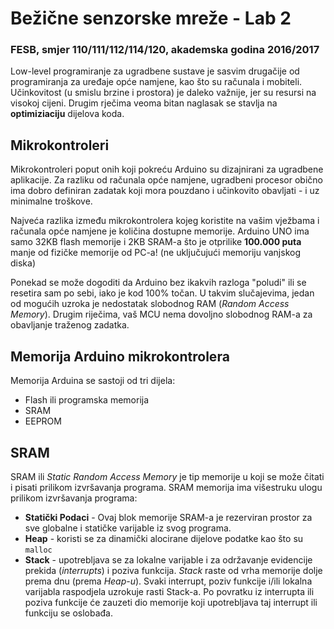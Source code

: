 # Bežične senzorske mreže - Lab 2

### FESB, smjer 110/111/112/114/120, akademska godina 2016/2017

Low-level programiranje za ugradbene sustave je sasvim drugačije od programiranja za uređaje opće namjene, kao što su računala i mobiteli. Učinkovitost (u smislu brzine i prostora) je daleko važnije, jer su resursi na visokoj cijeni. Drugim rječima veoma bitan naglasak se stavlja na **optimiziaciju** dijelova koda.

## Mikrokontroleri

Mikrokontroleri poput onih koji pokreću Arduino su dizajnirani za ugradbene aplikacije. Za razliku od računala opće namjene, ugradbeni procesor obično ima dobro definiran zadatak koji mora pouzdano i učinkovito obavljati - i uz minimalne troškove.

Najveća razlika između mikrokontrolera kojeg koristite na vašim vježbama i računala opće namjene je količina dostupne memorije. Arduino UNO ima samo 32KB flash memorije i 2KB SRAM-a što je otprilike **100.000 puta** manje od fizičke memorije od PC-a! (ne uključujući memoriju vanjskog diska)

Ponekad se može dogoditi da Arduino bez ikakvih razloga "poludi" ili se resetira sam po sebi, iako je kod 100% točan. U takvim slučajevima, jedan od mogućih uzroka je nedostatak slobodnog RAM (*Random Access Memory*). Drugim riječima, vaš MCU nema dovoljno slobodnog RAM-a za obavljanje traženog zadatka.

## Memorija Arduino mikrokontrolera

Memorija Arduina se sastoji od tri dijela:
 - Flash ili programska memorija
 - SRAM
 - EEPROM
 
## SRAM

SRAM ili *Static Random Access Memory* je tip memorije u koji se može čitati i pisati prilikom izvršavanja programa. SRAM memorija ima višestruku ulogu prilikom izvršavanja programa:
 - **Statički Podaci** - Ovaj blok memorije SRAM-a je rezerviran prostor za sve globalne i statičke varijable iz svog programa.
 - **Heap** - koristi se za dinamički alocirane dijelove podatke kao što su ``malloc``
 - **Stack** - upotrebljava se za lokalne varijable i za održavanje evidencije prekida (*interrupts*) i poziva funkcija. *Stack* raste od vrha memorije dolje prema dnu (prema *Heap-u*). Svaki interrupt, poziv funkcije i/ili lokalna varijabla raspodjela uzrokuje rasti Stack-a. Po povratku iz interrupta ili poziva funkcije će zauzeti dio memorije koji upotrebljava taj interrupt ili funkciju se oslobađa.
